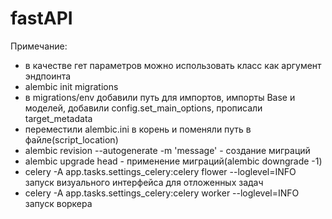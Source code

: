 # fastAPI







Примечание:
- в качестве гет параметров можно использовать класс как аргумент эндпоинта
- alembic init migrations
- в migrations/env добавили путь для импортов, импорты Base и моделей, добавили config.set_main_options, прописали target_metadata
- переместили alembic.ini в корень и поменяли путь в файле(script_location)
- alembic revision --autogenerate -m 'message' - создание миграций
- alembic upgrade head - применение миграций(alembic downgrade -1)
- celery -A app.tasks.settings_celery:celery flower --loglevel=INFO запуск визуального интерфейса для отложенных задач
- celery -A app.tasks.settings_celery:celery worker --loglevel=INFO запуск воркера
